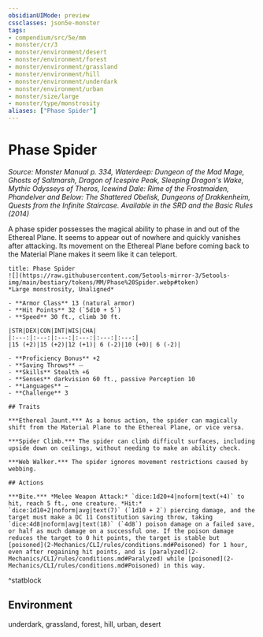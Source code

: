 ```yaml
---
obsidianUIMode: preview
cssclasses: json5e-monster
tags:
- compendium/src/5e/mm
- monster/cr/3
- monster/environment/desert
- monster/environment/forest
- monster/environment/grassland
- monster/environment/hill
- monster/environment/underdark
- monster/environment/urban
- monster/size/large
- monster/type/monstrosity
aliases: ["Phase Spider"]
---
```

# Phase Spider
*Source: Monster Manual p. 334, Waterdeep: Dungeon of the Mad Mage, Ghosts of Saltmarsh, Dragon of Icespire Peak, Sleeping Dragon's Wake, Mythic Odysseys of Theros, Icewind Dale: Rime of the Frostmaiden, Phandelver and Below: The Shattered Obelisk, Dungeons of Drakkenheim, Quests from the Infinite Staircase. Available in the <span title='Systems Reference Document (5.1)'>SRD</span> and the Basic Rules (2014)*  

A phase spider possesses the magical ability to phase in and out of the Ethereal Plane. It seems to appear out of nowhere and quickly vanishes after attacking. Its movement on the Ethereal Plane before coming back to the Material Plane makes it seem like it can teleport.

```ad-statblock
title: Phase Spider
![](https://raw.githubusercontent.com/5etools-mirror-3/5etools-img/main/bestiary/tokens/MM/Phase%20Spider.webp#token)
*Large monstrosity, Unaligned*

- **Armor Class** 13 (natural armor)
- **Hit Points** 32 (`5d10 + 5`)
- **Speed** 30 ft., climb 30 ft.

|STR|DEX|CON|INT|WIS|CHA|
|:---:|:---:|:---:|:---:|:---:|:---:|
|15 (+2)|15 (+2)|12 (+1)| 6 (-2)|10 (+0)| 6 (-2)|

- **Proficiency Bonus** +2
- **Saving Throws** ⏤
- **Skills** Stealth +6
- **Senses** darkvision 60 ft., passive Perception 10
- **Languages** —
- **Challenge** 3

## Traits

***Ethereal Jaunt.*** As a bonus action, the spider can magically shift from the Material Plane to the Ethereal Plane, or vice versa.

***Spider Climb.*** The spider can climb difficult surfaces, including upside down on ceilings, without needing to make an ability check.

***Web Walker.*** The spider ignores movement restrictions caused by webbing.

## Actions

***Bite.*** *Melee Weapon Attack:* `dice:1d20+4|noform|text(+4)` to hit, reach 5 ft., one creature. *Hit:* `dice:1d10+2|noform|avg|text(7)` (`1d10 + 2`) piercing damage, and the target must make a DC 11 Constitution saving throw, taking `dice:4d8|noform|avg|text(18)` (`4d8`) poison damage on a failed save, or half as much damage on a successful one. If the poison damage reduces the target to 0 hit points, the target is stable but [poisoned](2-Mechanics/CLI/rules/conditions.md#Poisoned) for 1 hour, even after regaining hit points, and is [paralyzed](2-Mechanics/CLI/rules/conditions.md#Paralyzed) while [poisoned](2-Mechanics/CLI/rules/conditions.md#Poisoned) in this way.
```
^statblock

## Environment

underdark, grassland, forest, hill, urban, desert